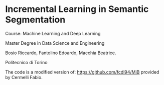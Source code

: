 # Incremental Learning in Semantic Segmentation

Course: Machine Learning and Deep Learning

Master Degree in Data Science and Engineering

Bosio Riccardo, 
Fantolino Edoardo, 
Macchia Beatrice.

Politecnico di Torino

The code is a modified version of: https://github.com/fcdl94/MiB provided by Cermelli Fabio.
